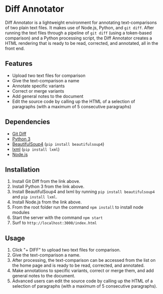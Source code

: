 # Diff Annotator

Diff Annotator is a lightweight environment for annotating text-comparisons of two plain text files. It makes use of Node.js, Python, and `git diff`. After running the text files through a pipeline of `git diff` (using a token-based comparison) and a Python processing script, the Diff Annotator creates a HTML rendering that is ready to be read, corrected, and annotated, all in the front end.

## Features
- Upload two text files for comparison
- Give the text-comparison a name
- Annotate specific variants
- Correct or merge variants
- Add general notes to the document
- Edit the source code by calling up the HTML of a selection of paragraphs (with a maximum of 5 consecutive paragraphs)

## Dependencies
- [Git Diff](https://git-scm.com/downloads)
- [Python 3](https://www.python.org/downloads/)
- [BeautifulSoup4](https://pypi.org/project/beautifulsoup4/) (`pip install beautifulsoup4`)
- [lxml](https://pypi.org/project/lxml/) (`pip install lxml`)
- [Node.js](https://nodejs.dev/en/download/)

## Installation
1. Install Git Diff from the link above.
2. Install Python 3 from the link above.
3. Install BeautifulSoup4 and lxml by running `pip install beautifulsoup4` and `pip install lxml`.
4. Install Node.js from the link above.
5. From the root folder run the command `npm install` to install node modules
5. Start the server with the command `npm start`
6. Surf to `http://localhost:3000/index.html`

## Usage
1. Click "+ DIFF" to upload two text files for comparison.
2. Give the text-comparison a name.
3. After processing, the text-comparison can be accessed from the list on the home page and is ready to be read, corrected, and annotated.
4. Make annotations to specific variants, correct or merge them, and add general notes to the document.
5. Advanced users can edit the source code by calling up the HTML of a selection of paragraphs (with a maximum of 5 consecutive paragraphs).